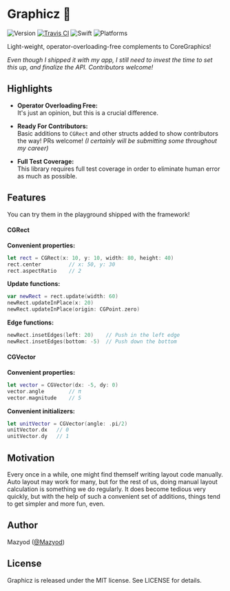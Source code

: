 
# Graphicz :art:

![Version](https://img.shields.io/badge/version-prerelease-orange.svg)
[![Travis CI](https://travis-ci.org/SwiftKitz/Graphicz.svg?branch=master)](https://travis-ci.org/SwiftKitz/Graphicz)
![Swift](https://img.shields.io/badge/swift-4.0-blue.svg)
![Platforms](https://img.shields.io/badge/platform-ios%20%7C%20osx%20%7C%20watchos%20%7C%20tvos-lightgrey.svg)

Light-weight, operator-overloading-free complements to CoreGraphics!

_Even though I shipped it with my app, I still need to invest the time to set this up, and finalize the API. Contributors welcome!_

## Highlights

+ __Operator Overloading Free:__<br />
It's just an opinion, but this is a crucial difference.

+ __Ready For Contributors:__<br />
Basic additions to `CGRect` and other structs added to show contributors the way! PRs welcome! _(I certainly will be submitting some throughout my career)_

+ __Full Test Coverage:__<br />
This library requires full test coverage in order to eliminate human error as much as possible.

## Features

You can try them in the playground shipped with the framework!

#### CGRect

__Convenient properties:__

```swift
let rect = CGRect(x: 10, y: 10, width: 80, height: 40)
rect.center         // x: 50, y: 30
rect.aspectRatio    // 2
```

__Update functions:__

```swift
var newRect = rect.update(width: 60)
newRect.updateInPlace(x: 20)
newRect.updateInPlace(origin: CGPoint.zero)
```

__Edge functions:__

```swift
newRect.insetEdges(left: 20)    // Push in the left edge
newRect.insetEdges(bottom: -5)  // Push down the bottom
```

#### CGVector

__Convenient properties:__

```swift
let vector = CGVector(dx: -5, dy: 0)
vector.angle        // π
vector.magnitude    // 5
```

__Convenient initializers:__

```swift
let unitVector = CGVector(angle: .pi/2)
unitVector.dx   // 0
unitVector.dy   // 1
```

## Motivation

Every once in a while, one might find themself writing layout code manually. Auto layout may work for many, but for the rest of us, doing manual layout calculation is something we do regularly. It does become tedious very quickly, but with the help of such a convenient set of additions, things tend to get simpler and more fun, even.

## Author

Mazyod ([@Mazyod](http://twitter.com/mazyod))

## License

Graphicz is released under the MIT license. See LICENSE for details.

